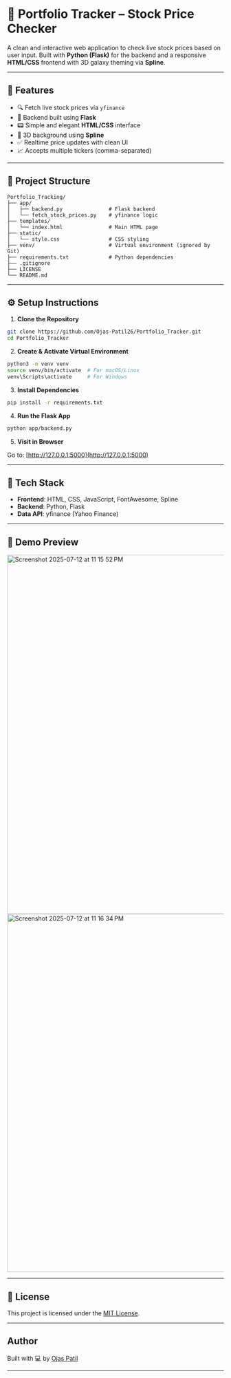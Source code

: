 # 🌌 Portfolio Tracker – Stock Price Checker

A clean and interactive web application to check live stock prices based on user input. Built with **Python (Flask)** for the backend and a responsive **HTML/CSS** frontend with 3D galaxy theming via **Spline**.

---

## 🚀 Features

* 🔍 Fetch live stock prices via `yfinance`
* 🧠 Backend built using **Flask**
* 📟 Simple and elegant **HTML/CSS** interface
* 🌌 3D background using **Spline**
* ✅ Realtime price updates with clean UI
* 📈 Accepts multiple tickers (comma-separated)

---

## 📂 Project Structure

```
Portfolio_Tracking/
├── app/
│   ├── backend.py               # Flask backend
│   └── fetch_stock_prices.py    # yfinance logic
├── templates/
│   └── index.html               # Main HTML page
├── static/
│   └── style.css                # CSS styling
├── venv/                        # Virtual environment (ignored by Git)
├── requirements.txt             # Python dependencies
├── .gitignore
├── LICENSE
└── README.md
```

---

## ⚙️ Setup Instructions

1. **Clone the Repository**

```bash
git clone https://github.com/Ojas-Patil26/Portfolio_Tracker.git
cd Portfolio_Tracker
```

2. **Create & Activate Virtual Environment**

```bash
python3 -m venv venv
source venv/bin/activate  # For macOS/Linux
venv\Scripts\activate     # For Windows
```

3. **Install Dependencies**

```bash
pip install -r requirements.txt
```

4. **Run the Flask App**

```bash
python app/backend.py
```

5. **Visit in Browser**

Go to: [http://127.0.0.1:5000](http://127.0.0.1:5000)

---

## 💠 Tech Stack

* **Frontend**: HTML, CSS, JavaScript, FontAwesome, Spline
* **Backend**: Python, Flask
* **Data API**: yfinance (Yahoo Finance)

---

## 📸 Demo Preview
<img width="1470" height="835" alt="Screenshot 2025-07-12 at 11 15 52 PM" src="https://github.com/user-attachments/assets/093d5e8a-79bc-4d4d-9f9f-156a9b44f160" />

<img width="1470" height="833" alt="Screenshot 2025-07-12 at 11 16 34 PM" src="https://github.com/user-attachments/assets/7a19d15b-db58-4d00-8e2a-ebc1ed1a6da0" />


---

## 📜 License

This project is licensed under the [MIT License](LICENSE).

---

## Author

Built with 💻 by [Ojas Patil](https://github.com/Ojas-Patil26)

---
